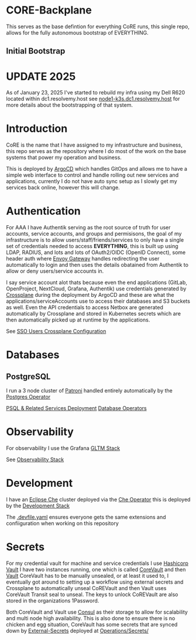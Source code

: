 # CORE-Backplane

This serves as the base defintion for everything CoRE runs, this single repo, allows for the fully autonomous bootstrap of EVERYTHING.


## Initial Bootstrap


# UPDATE 2025

As of January 23, 2025 I've started to rebuild my infra using my Dell R620 located within dc1.resolvemy.host see [node1-k3s.dc1.resolvemy.host](https://github.com/K-FOSS/node1-k3s.dc1.resolvemy.host) for more details about the bootstrapping of that system.




# Introduction

CoRE is the name that I have assigned to my infrastructure and business, this repo serves as the repository where I do most of the work on the base systems that power my operation and business.


This is deployed by [ArgoCD](./ArgoCD/) which handles GitOps and allows me to have a simple web interface to control and handle rolling out new services and applications, currently I do not have auto sync setup as I slowly get my services back online, however this will change.


# Authentication

For AAA I have Authentik serving as the root source of truth for user accounts, service accounts, and groups and permisisons, the goal of my infrastructure is to allow users/staff/friends/services to only have a single set of credentials needed to access **EVERYTHING**, this is built up using LDAP, RADIUS, and lots and lots of OAuth2/OIDC (OpenID Connect), some header auth where [Envoy Gateway](https://github.com/envoyproxy/gateway) handles redirecting the user automatically to login and then uses the details obatained from Authentik to allow or deny users/service accounts in.

I say service account alot thats because even the end applications (GitLab, OpenProject, NextCloud, Grafana, Authentik) use credentials generated by [Crossplane](./Operations/Crossplane/) during the deployment by ArgoCD and these are what the applications/serviceAccounts use to access their databases and S3 buckets as well. Even the API credentials to access Netbox are generated automatically by Crossplane and stored in Kubernetes secrets which are then automatically picked up at runtime by the applications.


See [SSO Users Crossplane Configuration](./Operations/SSO/User/)

# Databases

## PostgreSQL

I run a 3 node cluster of [Patroni](https://github.com/patroni/patroni) handled entirely automatically by the [Postgres Operator](https://github.com/zalando/postgres-operator)

[PSQL & Related Services Deployment](./Databases/PSQL/)
[Database Operators](./Databases/Operator/)


# Observability

For observability I use the Grafana [GLTM Stack](https://grafana.com/go/webinar/getting-started-with-grafana-lgtm-stack/) 

See [Observability Stack](./Observability/)


# Development

I have an [Eclipse Che](https://eclipse.dev/che/) cluster deployed via the [Che Operator](./IDE/Che/) this is deployed by the [Development Stack](./Development/)


The [.devfile.yaml](./.devfile.yaml) ensures everyone gets the same extensions and confiiguration when working on this repository


# Secrets

For my credential vault for machine and service credentials I use [Hashicorp Vault](https://www.hashicorp.com/products/vault) I have two instances running, one which is called [CoreVault](./Hashicorp/CoreVault/) and then [Vault](./Hashicorp/Vault/) CoreVault has to be manually unsealed, or at least it used to, I eventually got around to setting up a workflow using external secrets and Crossplane to automatically unseal CoREVault and then Vault uses CoreVault Transit seal to unseal. The keys to unlock CoREVault are also stored in the organizations 1Password.

Both CoreVault and Vault use [Consul](./Mesh/Service/Consul/) as their storage to allow for scalability and multi node high availability. This is also done to ensure there is no chicken and egg situation, CoreVault has some secrets that are synced down by [External-Secrets](https://external-secrets.io/latest/) deployed at [Operations/Secrets/](./Operations/Secrets/)